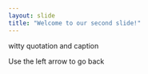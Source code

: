 ```yaml
---
layout: slide
title: "Welcome to our second slide!"
---
```

witty quotation and caption

Use the left arrow to go back

